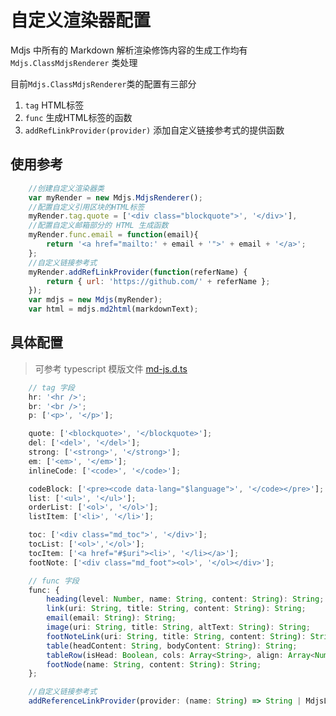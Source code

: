 # 自定义渲染器配置

Mdjs 中所有的 Markdown 解析渲染修饰内容的生成工作均有 `Mdjs.ClassMdjsRenderer` 类处理

目前`Mdjs.ClassMdjsRenderer`类的配置有三部分

1. `tag` HTML标签
2. `func` 生成HTML标签的函数
3. `addRefLinkProvider(provider)` 添加自定义链接参考式的提供函数

## 使用参考

``` javascript
	//创建自定义渲染器类
	var myRender = new Mdjs.MdjsRenderer();
	//配置自定义引用区块的HTML标签
	myRender.tag.quote = ['<div class="blockquote">', '</div>'],
	//配置自定义邮箱部分的 HTML 生成函数
	myRender.func.email = function(email){
		return '<a href="mailto:' + email + '">' + email + '</a>';
	};
	//自定义链接参考式
	myRender.addRefLinkProvider(function(referName) {
		return { url: 'https://github.com/' + referName };
	});
	var mdjs = new Mdjs(myRender);
	var html = mdjs.md2html(markdownText);
```

## 具体配置

> 可参考 typescript 模版文件 [md-js.d.ts](../typescript/md-js.d.ts)

``` typescript
	// tag 字段
	hr: '<hr />';
	br: '<br />';
	p: ['<p>', '</p>'];

	quote: ['<blockquote>', '</blockquote>'];
	del: ['<del>', '</del>'];
	strong: ['<strong>', '</strong>'];
	em: ['<em>', '</em>'];
	inlineCode: ['<code>', '</code>'];

	codeBlock: ['<pre><code data-lang="$language">', '</code></pre>'];
	list: ['<ul>', '</ul>'];
	orderList: ['<ol>', '</ol>'];
	listItem: ['<li>', '</li>'];

	toc: ['<div class="md_toc">', '</div>'];
	tocList: ['<ol>','</ol>'];
	tocItem: ['<a href="#$uri"><li>', '</li></a>'];
	footNote: ['<div class="md_foot"><ol>', '</ol></div>'];
```

``` typescript
	// func 字段
	func: {
		heading(level: Number, name: String, content: String): String;
		link(uri: String, title: String, content: String): String;
		email(email: String): String;
		image(uri: String, title: String, altText: String): String;
		footNoteLink(uri: String, title: String, content: String): String;
		table(headContent: String, bodyContent: String): String;
		tableRow(isHead: Boolean, cols: Array<String>, align: Array<Number>): String;
		footNode(name: String, content: String): String;
	};
```

``` typescript
	//自定义链接参考式
	addReferenceLinkProvider(provider: (name: String) => String | MdjsLinkObject): void
```
